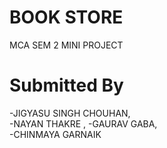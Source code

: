 #   BOOK STORE
MCA SEM 2 MINI PROJECT
# Submitted By

-JIGYASU SINGH CHOUHAN,			
-NAYAN THAKRE ,
-GAURAV GABA,	
-CHINMAYA GARNAIK


